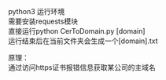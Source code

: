python3 运行环境  
  需要安装requests模块  
  直接运行python CerToDomain.py [domain]  
  运行结束后在当前文件夹会生成一个[domain].txt  

原理：  
  通过访问https证书报错信息获取某公司的主域名  
